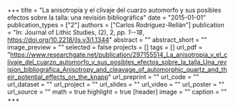 +++
title = "La anisotropía y el clivaje del cuarzo automorfo y sus posibles efectos sobre la talla: una revisión bibliográfica"
date = "2015-01-01"
publication_types = ["2"]
authors = ["Carlos Rodríguez-Rellán"]
publication = "In: Journal of Lithic Studies, (2), 2, _pp. 1--18_, https://doi.org/10.2218/jls.v3i1.1344"
abstract = ""
abstract_short = ""
image_preview = ""
selected = false
projects = []
tags = []
url_pdf = "https://www.researchgate.net/publication/297155514_La_anisotropia_y_el_clivaje_del_cuarzo_automorfo_y_sus_posibles_efectos_sobre_la_talla_Una_revision_bibliografica_Anisotropy_and_cleavage_of_automorphic_quartz_and_their_potential_effects_on_the_knapp"
url_preprint = ""
url_code = ""
url_dataset = ""
url_project = ""
url_slides = ""
url_video = ""
url_poster = ""
url_source = ""
math = true
highlight = true
[header]
image = ""
caption = ""
+++
